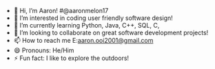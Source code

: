- 👋 Hi, I’m Aaron! #@aaronmelon17
- 👀 I’m interested in coding user friendly software design! 
- 🌱 I’m currently learning Python, Java, C++, SQL, C,  
- 💞️ I’m looking to collaborate on great software development projects!
- 📫 How to reach me E:aaron.ooi2001@gmail.com
- 😄 Pronouns: He/Him
- ⚡ Fun fact: I like to explore the outdoors!

<!---
aaronmelon17/aaronmelon17 is a ✨ special ✨ repository because its `README.md` (this file) appears on your GitHub profile.
You can click the Preview link to take a look at your changes.
--->
